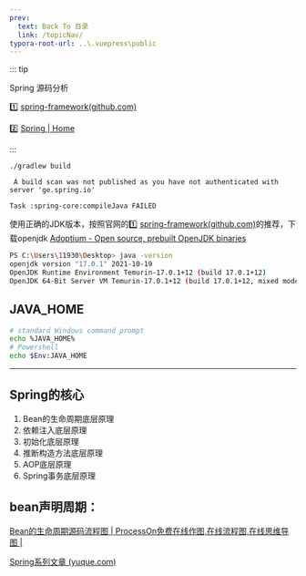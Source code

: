 ```yaml
---
prev:
  text: Back To 目录
  link: /topicNav/
typora-root-url: ..\.vuepress\public
---
```




::: tip

Spring 源码分析

:one: [spring-framework(github.com)](https://github.com/spring-projects/spring-framework)

:two: [Spring | Home](https://spring.io/)

:::

```
./gradlew build
```



```
 A build scan was not published as you have not authenticated with server 'ge.spring.io'
```

```
Task :spring-core:compileJava FAILED
```

使用正确的JDK版本，按照官网的:one: [spring-framework(github.com)](https://github.com/spring-projects/spring-framework)的推荐，下载openjdk  [Adoptium - Open source, prebuilt OpenJDK binaries](https://adoptium.net/)

```sh
PS C:\Users\11930\Desktop> java -version
openjdk version "17.0.1" 2021-10-19
OpenJDK Runtime Environment Temurin-17.0.1+12 (build 17.0.1+12)
OpenJDK 64-Bit Server VM Temurin-17.0.1+12 (build 17.0.1+12, mixed mode, sharing)
```



## JAVA_HOME

```sh
# standard Windows command prompt
echo %JAVA_HOME%
# Powershell
echo $Env:JAVA_HOME
```



----------



## Spring的核心



1. Bean的生命周期底层原理
2. 依赖注入底层原理
3. 初始化底层原理
4. 推断构造方法底层原理
5. AOP底层原理
6. Spring事务底层原理





## bean声明周期： 

[Bean的生命周期源码流程图 | ProcessOn免费在线作图,在线流程图,在线思维导图 |](https://www.processon.com/view/5f748c817d9c0806f26104e3?fromnew=1)

[Spring系列文章 (yuque.com)](https://www.yuque.com/renyong-jmovm/spring)
